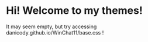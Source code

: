 # Hi! Welcome to my themes!
It may seem empty, but try accessing danicody.github.io/WinChat11/base.css !
